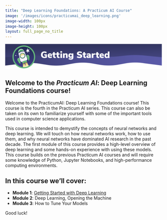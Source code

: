 ```yaml
---
title: "Deep Learning Foundations: A Practicum AI Course"
image: '/images/icons/practicumai_deep_learning.png'
image-width: 100px
image-height: 100px
layout: full_page_no_title
---
```


![Deep Learning Foundations Banner](/images/dlf_getting_started_banner.png)

## Welcome to the *Practicum AI*: Deep Learning Foundations course! 

Welcome to the PracticumAI: Deep Learning Foundations course! This course is the fourth in the Practicum AI series. This course can also be taken on its own to familiarize yourself with some of the important tools used in computer science applications.  

This course is intended to demystify the concepts of neural networks and deep learning. We will touch on how neural networks work, how to use them, and why neural networks have dominated AI research in the past decade. The first module of this course provides a high-level overview of deep learning and some hands-on experience with using these models. This course builds on the previous Practicum AI courses and will require some knowledge of Python, Jupyter Notebooks, and high-performance computing environments.

## In this course we’ll cover:

* **Module 1**: [Getting Started with Deep Learning](/deep_learning/01_getting_started_dl/)
* **Module 2**: Deep Learning, Opening the Machine
* **Module 3**: How to Tune Your Models

Good luck!
